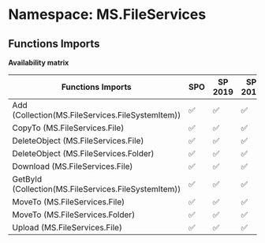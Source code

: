 # Namespace: MS.FileServices

## Functions Imports

**Availability matrix**

Functions Imports | SPO | SP 2019 | SP 2016 | SP 2013
----------|-----|---------|---------|--------
Add (Collection(MS.FileServices.FileSystemItem)) | ✅ | ✅ | ✅ | ❌
CopyTo (MS.FileServices.File) | ✅ | ✅ | ✅ | ❌
DeleteObject (MS.FileServices.File) | ✅ | ✅ | ✅ | ❌
DeleteObject (MS.FileServices.Folder) | ✅ | ✅ | ✅ | ❌
Download (MS.FileServices.File) | ✅ | ✅ | ✅ | ❌
GetById (Collection(MS.FileServices.FileSystemItem)) | ✅ | ✅ | ✅ | ❌
MoveTo (MS.FileServices.File) | ✅ | ✅ | ✅ | ❌
MoveTo (MS.FileServices.Folder) | ✅ | ✅ | ✅ | ❌
Upload (MS.FileServices.File) | ✅ | ✅ | ✅ | ❌
